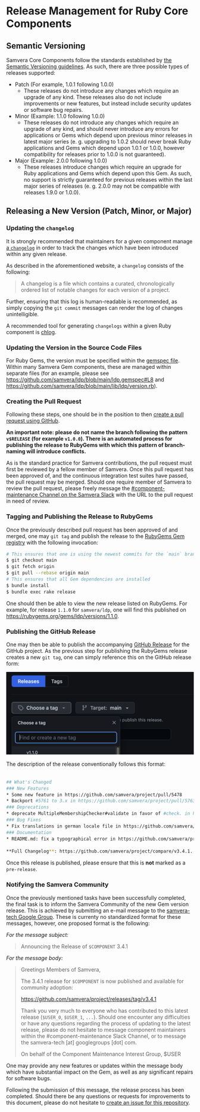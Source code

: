 # Release Management for Ruby Core Components

## Semantic Versioning

Samvera Core Components follow the standards established by [the Semantic Versioning guidelines](https://semver.org/). As such, there are three possible types of releases supported:

- Patch (For example, 1.0.1 following 1.0.0)
  - These releases do not introduce any changes which require an upgrade of any kind. These releases also do not include improvements or new features, but instead include security updates or software bug repairs.
- Minor (Example: 1.1.0 following 1.0.0)
  - These releases do not introduce any changes which require an upgrade of any kind, and should never introduce any errors for applications or Gems which depend upon previous minor releases in latest major series (e. g. upgrading to 1.0.2 should never break Ruby applications and Gems which depend upon 1.0.1 or 1.0.0, however compatibility for releases prior to 1.0.0 is not guaranteed).
- Major (Example: 2.0.0 following 1.0.0)
  - These releases introduce changes which require an upgrade for Ruby applications and Gems which depend upon this Gem. As such, no support is strictly guaranteed for previous releases within the last major series of releases (e. g. 2.0.0 may not be compatible with releases 1.9.0 or 1.0.0).

## Releasing a New Version (Patch, Minor, or Major)

### Updating the `changelog`

It is strongly recommended that maintainers for a given component manage [a `changelog`](https://keepachangelog.com/) in order to track the changes which have been introduced within any given release.

As described in the aforementioned website, a `changelog` consists of the following:

> A changelog is a file which contains a curated, chronologically ordered list of notable changes for each version of a project.

Further, ensuring that this log is human-readable is recommended, as simply copying the `git commit` messages can render the log of changes unintelligible.

A recommended tool for generating `changelogs` within a given Ruby component is [chlog](https://github.com/ccmywish/chlog).

### Updating the Version in the Source Code Files

For Ruby Gems, the version must be specified within the [gemspec file](https://guides.rubygems.org/specification-reference/#version). Within many Samvera Gem components, these are managed within separate files (for an example, please see https://github.com/samvera/ldp/blob/main/ldp.gemspec#L8 and https://github.com/samvera/ldp/blob/main/lib/ldp/version.rb).

### Creating the Pull Request

Following these steps, one should be in the position to then [create a pull request using GitHub](https://docs.github.com/en/pull-requests/collaborating-with-pull-requests/proposing-changes-to-your-work-with-pull-requests/creating-a-pull-request).

**An important note: please do not name the branch following the pattern `v$RELEASE` (for example `v1.0.0`). There is an automated process for publishing the release to RubyGems with which this pattern of branch-naming will introduce conflicts.**

As is the standard practice for Samvera contributions, the pull request must first be reviewed by a fellow member of Samvera. Once this pull request has been approved of, and the continuous integration test suites have passed, the pull request may be merged. Should one require member of Samvera to review the pull request, please freely message the [#component-maintenance Channel on the Samvera Slack](https://samvera.slack.com/app_redirect?channel=component-maintenance) with the URL to the pull request in need of review.

### Tagging and Publishing the Release to RubyGems

Once the previously described pull request has been approved of and merged, one may `git tag` and publish the release to the [RubyGems Gem registry](https://rubygems.org/) with the following invocation:

```bash
# This ensures that one is using the newest commits for the `main` branch
$ git checkout main
$ git fetch origin
$ git pull --rebase origin main
# This ensures that all Gem dependencies are installed
$ bundle install
$ bundle exec rake release
```

One should then be able to view the new release listed on RubyGems. For example, for release `1.1.0` for `samvera/ldp`, one will find this published on <https://rubygems.org/gems/ldp/versions/1.1.0>.

### Publishing the GitHub Release

One may then be able to publish the accompanying [GitHub Release]() for the GitHub project. As the previous step for publishing the RubyGems release creates a new `git tag`, one can simply reference this on the GitHub release form:

![Screenshot of a user selecting the git tag for the GitHub release](../assets/github_release_screenshot0.png)

The description of the release conventionally follows this format:

```bash

## What's Changed
### New Features
* Some new feature in https://github.com/samvera/project/pull/5478
* Backport #5761 to 3.x in https://github.com/samvera/project/pull/5763
### Deprecations
* deprecate MultipleMembershipChecker#validate in favor of #check. in https://github.com/samvera/project/pull/5621
### Bug Fixes
* Fix translations in german locale file in https://github.com/samvera/project/pull/5601
### Documentation
* README.md: fix a typographical error in https://github.com/samvera/project/pull/5602

**Full Changelog**: https://github.com/samvera/project/compare/v3.4.1...v3.4.2
```

Once this release is published, please ensure that this is **not** marked as a `pre-release`.

### Notifying the Samvera Community

Once the previously mentioned tasks have been successfully completed, the final task is to inform the Samvera Community of the new Gem version release. This is achieved by submitting an e-mail message to the [samvera-tech Google Group](https://groups.google.com/g/samvera-tech). These is currenty no standardized format for these messages, however, one proposed format is the following:

_For the message subject:_

> Announcing the Release of `$COMPONENT` 3.4.1

_For the message body:_

> Greetings Members of Samvera,
>
> The 3.4.1 release for `$COMPONENT` is now published and available for community adoption:
>
> https://github.com/samvera/project/releases/tag/v3.4.1
>
> Thank you very much to everyone who has contributed to this latest release (`$USER_0`, `$USER_1`, `...`). Should one encounter any difficulties or have any questions regarding the process of updating to the latest release, please do not hesitate to message component maintainers within the #component-maintenance Slack Channel, or to message the samvera-tech [at] googlegroups [dot] com.
>
> On behalf of the Component Maintenance Interest Group,
> $USER

One may provide any new features or updates within the message body which have substantial impact on the Gem, as well as any significant repairs for software bugs.

Following the submission of this message, the release process has been completed. Should there be any questions or requests for improvements to this document, please do not hesitate to [create an issue for this repository](https://github.com/samvera/maintenance/issues).
